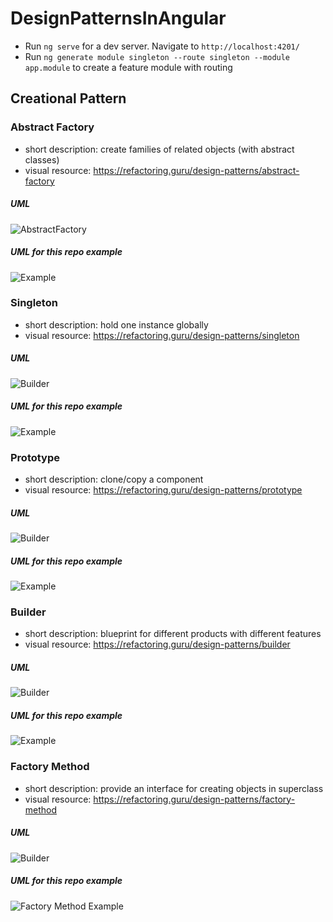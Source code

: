 # DesignPatternsInAngular

- Run `ng serve` for a dev server. Navigate to `http://localhost:4201/`
- Run `ng generate module singleton --route singleton --module app.module` to create a feature module with routing

## Creational Pattern

### Abstract Factory

- short description: create families of related objects (with abstract classes)
- visual resource: https://refactoring.guru/design-patterns/abstract-factory

##### UML

![AbstractFactory](./readme/images/01.%20Abstract%20Factory.jpg)

##### UML for this repo example

![Example](./readme/images/01.%20Abstract%20Factory%20example.jpg)

### Singleton

- short description: hold one instance globally
- visual resource: https://refactoring.guru/design-patterns/singleton

##### UML

![Builder](./readme/images/02.%20Singleton.jpg)

##### UML for this repo example

![Example](./readme/images/02.%20Singleton%20example.jpg)

### Prototype

- short description: clone/copy a component 
- visual resource: https://refactoring.guru/design-patterns/prototype

##### UML

![Builder](./readme/images/03.%20Prototype.jpg)

##### UML for this repo example

![Example](./readme/images/03.%20Prototype%20example.jpg)

### Builder

- short description: blueprint for different products with different features
- visual resource: https://refactoring.guru/design-patterns/builder

##### UML

![Builder](./readme/images/04.%20Builder.jpg)

##### UML for this repo example

![Example](./readme/images/04.%20Builder%20example.jpg)

### Factory Method

- short description: provide an interface for creating objects in superclass
- visual resource: https://refactoring.guru/design-patterns/factory-method

##### UML

![Builder](./readme/images/05.%20Factory%20Method.jpg)

##### UML for this repo example

![Factory Method Example](./readme/images/05.%20Factory%20Method%20example.jpg)
